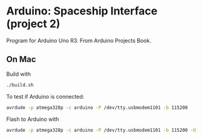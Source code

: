 
# Arduino: Spaceship Interface (project 2)

Program for Arduino Uno R3. From Arduino Projects Book.

## On Mac

Build with

```bash
./build.sh
```

To test if Arduino is connected:

```bash
avrdude -p atmega328p -c arduino -P /dev/tty.usbmodem1101 -b 115200
```

Flash to Arduino with

```bash
avrdude -p atmega328p -c arduino -P /dev/tty.usbmodem1101 -b 115200 -U flash:w:build/main.hex
```
